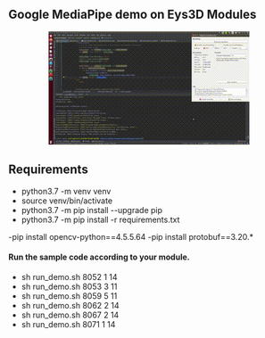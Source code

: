 ## Google MediaPipe demo on Eys3D Modules

<p align="center"><img src="https://github.com/eYs3D/libeys3d/blob/master/doc/video/mediapipe_hands.gif" /></p>

## Requirements 

- python3.7 -m venv venv
- source venv/bin/activate
- python3.7 -m pip install --upgrade pip
- python3.7 -m pip install -r requirements.txt

-pip install opencv-python==4.5.5.64
-pip install protobuf==3.20.*

#### Run the sample code according to your module.
- sh run_demo.sh 8052 1 14
- sh run_demo.sh 8053 3 11
- sh run_demo.sh 8059 5 11
- sh run_demo.sh 8062 2 14
- sh run_demo.sh 8067 2 14
- sh run_demo.sh 8071 1 14


